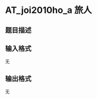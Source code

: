 # AT_joi2010ho_a 旅人

## 题目描述

[problemUrl]: https://atcoder.jp/contests/joi2010ho/tasks/joi2010ho_a

## 输入格式

无

## 输出格式

无